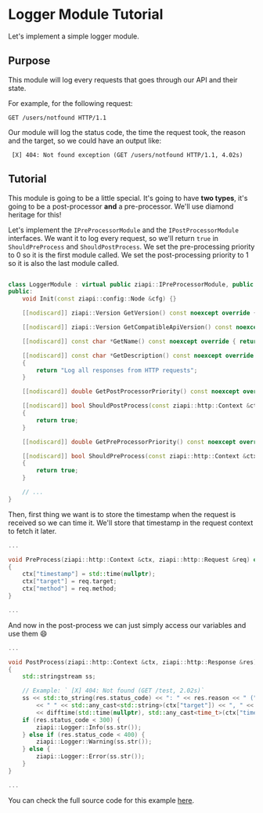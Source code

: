 # Logger Module Tutorial

Let's implement a simple logger module.

## Purpose

This module will log every requests that goes through our API and their state.

For example, for the following request:
```
GET /users/notfound HTTP/1.1
```

Our module will log the status code, the time the request took, the reason and the target, so we could have an output like:
```
 [X] 404: Not found exception (GET /users/notfound HTTP/1.1, 4.02s)
```

## Tutorial

This module is going to be a little special. It's going to have **two types**, it's going to be a post-processor **and** a pre-processor. We'll use diamond heritage for this!

Let's implement the `IPreProcessorModule` and the `IPostProcessorModule` interfaces.
We want it to log every request, so we'll return `true` in `ShouldPreProcess` and `ShouldPostProcess`.
We set the pre-processing priority to 0 so it is the first module called.
We set the post-processing priority to 1 so it is also the last module called.
```cpp

class LoggerModule : virtual public ziapi::IPreProcessorModule, public ziapi::IPostProcessorModule {
public:
    void Init(const ziapi::config::Node &cfg) {}

    [[nodiscard]] ziapi::Version GetVersion() const noexcept override { return {1, 0}; }

    [[nodiscard]] ziapi::Version GetCompatibleApiVersion() const noexcept override { return {1, 0}; }

    [[nodiscard]] const char *GetName() const noexcept override { return "LoggerModule"; }

    [[nodiscard]] const char *GetDescription() const noexcept override
    {
        return "Log all responses from HTTP requests";
    }

    [[nodiscard]] double GetPostProcessorPriority() const noexcept override { return 1; }

    [[nodiscard]] bool ShouldPostProcess(const ziapi::http::Context &ctx, const ziapi::http::Response &res) const override
    {
        return true;
    }

    [[nodiscard]] double GetPreProcessorPriority() const noexcept override { return 0; }

    [[nodiscard]] bool ShouldPreProcess(const ziapi::http::Context &ctx, const ziapi::http::Request &req) const override
    {
        return true;
    }

    // ...
}
```
Then, first thing we want is to store the timestamp when the request is received so we can time it. We'll store that timestamp in the request context to fetch it later.

```cpp
...

void PreProcess(ziapi::http::Context &ctx, ziapi::http::Request &req) override
{
    ctx["timestamp"] = std::time(nullptr);
    ctx["target"] = req.target;
    ctx["method"] = req.method;
}

...
```
And now in the post-process we can just simply access our variables and use them :smile:
```cpp
...

void PostProcess(ziapi::http::Context &ctx, ziapi::http::Response &res) override
{
    std::stringstream ss;

    // Example: ` [X] 404: Not found (GET /test, 2.02s)`
    ss << std::to_string(res.status_code) << ": " << res.reason << " (" << std::any_cast<std::string>(ctx["method"])
        << " " << std::any_cast<std::string>(ctx["target"]) << ", " << std::setprecision(2)
        << difftime(std::time(nullptr), std::any_cast<time_t>(ctx["timestamp"])) << "s)";
    if (res.status_code < 300) {
        ziapi::Logger::Info(ss.str());
    } else if (res.status_code < 400) {
        ziapi::Logger::Warning(ss.str());
    } else {
        ziapi::Logger::Error(ss.str());
    }
}

...
```
You can check the full source code for this example [here](/examples/modules/logger/LoggerModule.hpp).
